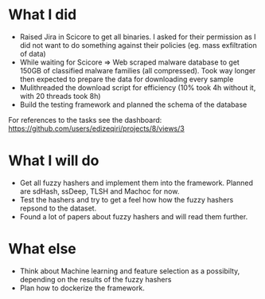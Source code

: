 # What I did

- Raised Jira in Scicore to get all binaries. I asked for their permission as I did not want to do something against their policies (eg. mass exfiltration of data)
- While waiting for Scicore => Web scraped malware database to get 150GB of classified malware families (all compressed). Took way longer then expected to prepare the data for downloading every sample
- Mulithreaded the download script for efficiency (10% took 4h without it, with 20 threads took 8h)
- Build the testing framework and planned the schema of the database

For references to the tasks see the dashboard: https://github.com/users/edizeqiri/projects/8/views/3

# What I will do

- Get all fuzzy hashers and implement them into the framework. Planned are sdHash, ssDeep, TLSH and Machoc for now.
- Test the hashers and try to get a feel how how the fuzzy hashers repsond to the dataset.
- Found a lot of papers about fuzzy hashers and will read them further.

# What else

- Think about Machine learning and feature selection as a possibilty, depending on the results of the fuzzy hashers
- Plan how to dockerize the framework.